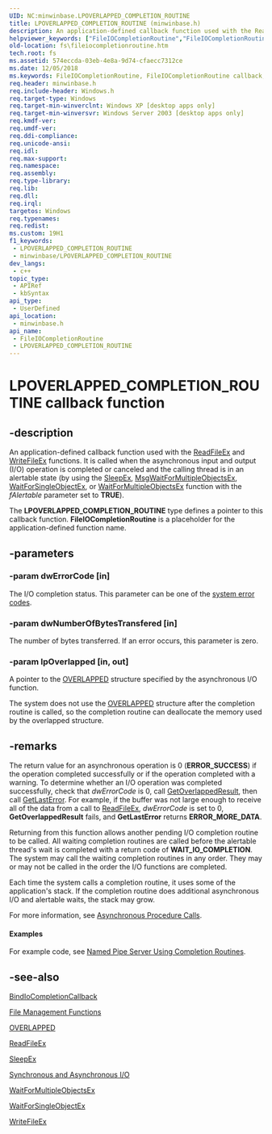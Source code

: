 ```yaml
---
UID: NC:minwinbase.LPOVERLAPPED_COMPLETION_ROUTINE
title: LPOVERLAPPED_COMPLETION_ROUTINE (minwinbase.h)
description: An application-defined callback function used with the ReadFileEx and WriteFileEx functions. It is called when the asynchronous input and output (I/O) operation is completed or canceled and the calling thread is in an alertable state.
helpviewer_keywords: ["FileIOCompletionRoutine","FileIOCompletionRoutine callback","FileIOCompletionRoutine callback function [Files]","LPOVERLAPPED_COMPLETION_ROUTINE","LPOVERLAPPED_COMPLETION_ROUTINE callback function [Files]","_win32_fileiocompletionroutine","base.fileiocompletionroutine","fs.fileiocompletionroutine","minwinbase/FileIOCompletionRoutine","minwinbase/LPOVERLAPPED_COMPLETION_ROUTINE"]
old-location: fs\fileiocompletionroutine.htm
tech.root: fs
ms.assetid: 574eccda-03eb-4e8a-9d74-cfaecc7312ce
ms.date: 12/05/2018
ms.keywords: FileIOCompletionRoutine, FileIOCompletionRoutine callback, FileIOCompletionRoutine callback function [Files], LPOVERLAPPED_COMPLETION_ROUTINE, LPOVERLAPPED_COMPLETION_ROUTINE callback function [Files], _win32_fileiocompletionroutine, base.fileiocompletionroutine, fs.fileiocompletionroutine, minwinbase/FileIOCompletionRoutine, minwinbase/LPOVERLAPPED_COMPLETION_ROUTINE
req.header: minwinbase.h
req.include-header: Windows.h
req.target-type: Windows
req.target-min-winverclnt: Windows XP [desktop apps only]
req.target-min-winversvr: Windows Server 2003 [desktop apps only]
req.kmdf-ver: 
req.umdf-ver: 
req.ddi-compliance: 
req.unicode-ansi: 
req.idl: 
req.max-support: 
req.namespace: 
req.assembly: 
req.type-library: 
req.lib: 
req.dll: 
req.irql: 
targetos: Windows
req.typenames: 
req.redist: 
ms.custom: 19H1
f1_keywords:
 - LPOVERLAPPED_COMPLETION_ROUTINE
 - minwinbase/LPOVERLAPPED_COMPLETION_ROUTINE
dev_langs:
 - c++
topic_type:
 - APIRef
 - kbSyntax
api_type:
 - UserDefined
api_location:
 - minwinbase.h
api_name:
 - FileIOCompletionRoutine
 - LPOVERLAPPED_COMPLETION_ROUTINE
---
```


# LPOVERLAPPED_COMPLETION_ROUTINE callback function


## -description

An application-defined callback function used with the 
    <a href="/windows/desktop/api/fileapi/nf-fileapi-readfileex">ReadFileEx</a> and 
    <a href="/windows/desktop/api/fileapi/nf-fileapi-writefileex">WriteFileEx</a> functions. It is called when the asynchronous 
    input and output (I/O) operation is completed or canceled and the calling thread is in an alertable 
    state (by using the <a href="/windows/desktop/api/synchapi/nf-synchapi-sleepex">SleepEx</a>, 
    <a href="/windows/desktop/api/winuser/nf-winuser-msgwaitformultipleobjectsex">MsgWaitForMultipleObjectsEx</a>, 
    <a href="/windows/desktop/api/synchapi/nf-synchapi-waitforsingleobjectex">WaitForSingleObjectEx</a>, or 
    <a href="/windows/desktop/api/synchapi/nf-synchapi-waitformultipleobjectsex">WaitForMultipleObjectsEx</a> function with the 
    <i>fAlertable</i> parameter set to <b>TRUE</b>).

The <b>LPOVERLAPPED_COMPLETION_ROUTINE</b> type defines a pointer to this callback 
    function. <b>FileIOCompletionRoutine</b> is a 
    placeholder for the application-defined function name.

## -parameters

### -param dwErrorCode [in]

The I/O completion status. This parameter can be one of the 
      <a href="/windows/desktop/Debug/system-error-codes">system error codes</a>.

### -param dwNumberOfBytesTransfered [in]

The number of bytes transferred. If an error occurs, this parameter is zero.

### -param lpOverlapped [in, out]

A pointer to the <a href="/windows/desktop/api/minwinbase/ns-minwinbase-overlapped">OVERLAPPED</a> structure specified by 
       the asynchronous I/O function.

The system does not use the <a href="/windows/desktop/api/minwinbase/ns-minwinbase-overlapped">OVERLAPPED</a> structure 
       after the completion routine is called, so the completion routine can deallocate the memory used by the 
       overlapped structure.

## -remarks

The return value for an asynchronous operation is 0 (<b>ERROR_SUCCESS</b>) if the operation 
    completed successfully or if the operation completed with a warning. To determine whether an I/O operation was 
    completed successfully, check that <i>dwErrorCode</i> is 0, call 
    <a href="/windows/desktop/api/ioapiset/nf-ioapiset-getoverlappedresult">GetOverlappedResult</a>, then call 
    <a href="/windows/desktop/api/errhandlingapi/nf-errhandlingapi-getlasterror">GetLastError</a>. For example, if the buffer was not large 
    enough to receive all of the data from a call to <a href="/windows/desktop/api/fileapi/nf-fileapi-readfileex">ReadFileEx</a>, 
    <i>dwErrorCode</i> is set to 0, 
    <b>GetOverlappedResult</b> fails, and 
    <b>GetLastError</b> returns 
    <b>ERROR_MORE_DATA</b>.

Returning from this function allows another pending I/O completion routine to be called. All waiting 
    completion routines are called before the alertable thread's wait is completed with a return code of 
    <b>WAIT_IO_COMPLETION</b>. The system may call the waiting completion routines in any order. 
    They may or may not be called in the order the I/O functions are completed.

Each time the system calls a completion routine, it uses some of the application's stack. If the completion 
    routine does additional asynchronous I/O and alertable waits, the stack may grow.

For more information, see 
    <a href="/windows/desktop/Sync/asynchronous-procedure-calls">Asynchronous Procedure Calls</a>.


#### Examples

For  example code, see 
     <a href="/windows/desktop/ipc/named-pipe-server-using-completion-routines">Named Pipe Server Using Completion Routines</a>.

<div class="code"></div>

## -see-also

<a href="/windows/desktop/api/winbase/nf-winbase-bindiocompletioncallback">BindIoCompletionCallback</a>



<a href="/windows/desktop/FileIO/file-management-functions">File Management Functions</a>



<a href="/windows/desktop/api/minwinbase/ns-minwinbase-overlapped">OVERLAPPED</a>



<a href="/windows/desktop/api/fileapi/nf-fileapi-readfileex">ReadFileEx</a>



<a href="/windows/desktop/api/synchapi/nf-synchapi-sleepex">SleepEx</a>



<a href="/windows/desktop/FileIO/synchronous-and-asynchronous-i-o">Synchronous and Asynchronous I/O</a>



<a href="/windows/desktop/api/synchapi/nf-synchapi-waitformultipleobjectsex">WaitForMultipleObjectsEx</a>



<a href="/windows/desktop/api/synchapi/nf-synchapi-waitforsingleobjectex">WaitForSingleObjectEx</a>



<a href="/windows/desktop/api/fileapi/nf-fileapi-writefileex">WriteFileEx</a>